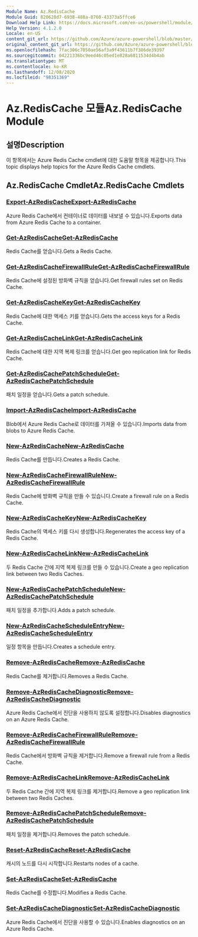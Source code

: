 ```yaml
---
Module Name: Az.RedisCache
Module Guid: 820628d7-6938-488a-8760-43373a5ffce6
Download Help Link: https://docs.microsoft.com/en-us/powershell/module/az.rediscache
Help Version: 4.1.2.0
Locale: en-US
content_git_url: https://github.com/Azure/azure-powershell/blob/master/src/RedisCache/RedisCache/help/Az.RedisCache.md
original_content_git_url: https://github.com/Azure/azure-powershell/blob/master/src/RedisCache/RedisCache/help/Az.RedisCache.md
ms.openlocfilehash: 7fac306c7050ae56af3a9f43611b7f386de39397
ms.sourcegitcommit: 04221336bc9eed46c05ed1e828a6811534d4b4ab
ms.translationtype: MT
ms.contentlocale: ko-KR
ms.lasthandoff: 12/08/2020
ms.locfileid: "98351369"
---
```

# <span data-ttu-id="bef00-101">Az.RedisCache 모듈</span><span class="sxs-lookup"><span data-stu-id="bef00-101">Az.RedisCache Module</span></span>
## <span data-ttu-id="bef00-102">설명</span><span class="sxs-lookup"><span data-stu-id="bef00-102">Description</span></span>
<span data-ttu-id="bef00-103">이 항목에서는 Azure Redis Cache cmdlet에 대한 도움말 항목을 제공합니다.</span><span class="sxs-lookup"><span data-stu-id="bef00-103">This topic displays help topics for the Azure Redis Cache cmdlets.</span></span>

## <span data-ttu-id="bef00-104">Az.RedisCache Cmdlet</span><span class="sxs-lookup"><span data-stu-id="bef00-104">Az.RedisCache Cmdlets</span></span>
### [<span data-ttu-id="bef00-105">Export-AzRedisCache</span><span class="sxs-lookup"><span data-stu-id="bef00-105">Export-AzRedisCache</span></span>](Export-AzRedisCache.md)
<span data-ttu-id="bef00-106">Azure Redis Cache에서 컨테이너로 데이터를 내보낼 수 있습니다.</span><span class="sxs-lookup"><span data-stu-id="bef00-106">Exports data from Azure Redis Cache to a container.</span></span>

### [<span data-ttu-id="bef00-107">Get-AzRedisCache</span><span class="sxs-lookup"><span data-stu-id="bef00-107">Get-AzRedisCache</span></span>](Get-AzRedisCache.md)
<span data-ttu-id="bef00-108">Redis Cache를 얻습니다.</span><span class="sxs-lookup"><span data-stu-id="bef00-108">Gets a Redis Cache.</span></span>

### [<span data-ttu-id="bef00-109">Get-AzRedisCacheFirewallRule</span><span class="sxs-lookup"><span data-stu-id="bef00-109">Get-AzRedisCacheFirewallRule</span></span>](Get-AzRedisCacheFirewallRule.md)
<span data-ttu-id="bef00-110">Redis Cache에 설정된 방화벽 규칙을 얻습니다.</span><span class="sxs-lookup"><span data-stu-id="bef00-110">Get firewall rules set on Redis Cache.</span></span>

### [<span data-ttu-id="bef00-111">Get-AzRedisCacheKey</span><span class="sxs-lookup"><span data-stu-id="bef00-111">Get-AzRedisCacheKey</span></span>](Get-AzRedisCacheKey.md)
<span data-ttu-id="bef00-112">Redis Cache에 대한 액세스 키를 얻습니다.</span><span class="sxs-lookup"><span data-stu-id="bef00-112">Gets the access keys for a Redis Cache.</span></span>

### [<span data-ttu-id="bef00-113">Get-AzRedisCacheLink</span><span class="sxs-lookup"><span data-stu-id="bef00-113">Get-AzRedisCacheLink</span></span>](Get-AzRedisCacheLink.md)
<span data-ttu-id="bef00-114">Redis Cache에 대한 지역 복제 링크를 얻습니다.</span><span class="sxs-lookup"><span data-stu-id="bef00-114">Get geo replication link for Redis Cache.</span></span>

### [<span data-ttu-id="bef00-115">Get-AzRedisCachePatchSchedule</span><span class="sxs-lookup"><span data-stu-id="bef00-115">Get-AzRedisCachePatchSchedule</span></span>](Get-AzRedisCachePatchSchedule.md)
<span data-ttu-id="bef00-116">패치 일정을 얻습니다.</span><span class="sxs-lookup"><span data-stu-id="bef00-116">Gets a patch schedule.</span></span>

### [<span data-ttu-id="bef00-117">Import-AzRedisCache</span><span class="sxs-lookup"><span data-stu-id="bef00-117">Import-AzRedisCache</span></span>](Import-AzRedisCache.md)
<span data-ttu-id="bef00-118">Blob에서 Azure Redis Cache로 데이터를 가져올 수 있습니다.</span><span class="sxs-lookup"><span data-stu-id="bef00-118">Imports data from blobs to Azure Redis Cache.</span></span>

### [<span data-ttu-id="bef00-119">New-AzRedisCache</span><span class="sxs-lookup"><span data-stu-id="bef00-119">New-AzRedisCache</span></span>](New-AzRedisCache.md)
<span data-ttu-id="bef00-120">Redis Cache를 만듭니다.</span><span class="sxs-lookup"><span data-stu-id="bef00-120">Creates a Redis Cache.</span></span>

### [<span data-ttu-id="bef00-121">New-AzRedisCacheFirewallRule</span><span class="sxs-lookup"><span data-stu-id="bef00-121">New-AzRedisCacheFirewallRule</span></span>](New-AzRedisCacheFirewallRule.md)
<span data-ttu-id="bef00-122">Redis Cache에 방화벽 규칙을 만들 수 있습니다.</span><span class="sxs-lookup"><span data-stu-id="bef00-122">Create a firewall rule on a Redis Cache.</span></span>

### [<span data-ttu-id="bef00-123">New-AzRedisCacheKey</span><span class="sxs-lookup"><span data-stu-id="bef00-123">New-AzRedisCacheKey</span></span>](New-AzRedisCacheKey.md)
<span data-ttu-id="bef00-124">Redis Cache의 액세스 키를 다시 생성합니다.</span><span class="sxs-lookup"><span data-stu-id="bef00-124">Regenerates the access key of a Redis Cache.</span></span>

### [<span data-ttu-id="bef00-125">New-AzRedisCacheLink</span><span class="sxs-lookup"><span data-stu-id="bef00-125">New-AzRedisCacheLink</span></span>](New-AzRedisCacheLink.md)
<span data-ttu-id="bef00-126">두 Redis Cache 간에 지역 복제 링크를 만들 수 있습니다.</span><span class="sxs-lookup"><span data-stu-id="bef00-126">Create a geo replication link between two Redis Caches.</span></span>

### [<span data-ttu-id="bef00-127">New-AzRedisCachePatchSchedule</span><span class="sxs-lookup"><span data-stu-id="bef00-127">New-AzRedisCachePatchSchedule</span></span>](New-AzRedisCachePatchSchedule.md)
<span data-ttu-id="bef00-128">패치 일정을 추가합니다.</span><span class="sxs-lookup"><span data-stu-id="bef00-128">Adds a patch schedule.</span></span>

### [<span data-ttu-id="bef00-129">New-AzRedisCacheScheduleEntry</span><span class="sxs-lookup"><span data-stu-id="bef00-129">New-AzRedisCacheScheduleEntry</span></span>](New-AzRedisCacheScheduleEntry.md)
<span data-ttu-id="bef00-130">일정 항목을 만듭니다.</span><span class="sxs-lookup"><span data-stu-id="bef00-130">Creates a schedule entry.</span></span>

### [<span data-ttu-id="bef00-131">Remove-AzRedisCache</span><span class="sxs-lookup"><span data-stu-id="bef00-131">Remove-AzRedisCache</span></span>](Remove-AzRedisCache.md)
<span data-ttu-id="bef00-132">Redis Cache를 제거합니다.</span><span class="sxs-lookup"><span data-stu-id="bef00-132">Removes a Redis Cache.</span></span>

### [<span data-ttu-id="bef00-133">Remove-AzRedisCacheDiagnostic</span><span class="sxs-lookup"><span data-stu-id="bef00-133">Remove-AzRedisCacheDiagnostic</span></span>](Remove-AzRedisCacheDiagnostic.md)
<span data-ttu-id="bef00-134">Azure Redis Cache에서 진단을 사용하지 않도록 설정합니다.</span><span class="sxs-lookup"><span data-stu-id="bef00-134">Disables diagnostics on an Azure Redis Cache.</span></span>

### [<span data-ttu-id="bef00-135">Remove-AzRedisCacheFirewallRule</span><span class="sxs-lookup"><span data-stu-id="bef00-135">Remove-AzRedisCacheFirewallRule</span></span>](Remove-AzRedisCacheFirewallRule.md)
<span data-ttu-id="bef00-136">Redis Cache에서 방화벽 규칙을 제거합니다.</span><span class="sxs-lookup"><span data-stu-id="bef00-136">Remove a firewall rule from a Redis Cache.</span></span>

### [<span data-ttu-id="bef00-137">Remove-AzRedisCacheLink</span><span class="sxs-lookup"><span data-stu-id="bef00-137">Remove-AzRedisCacheLink</span></span>](Remove-AzRedisCacheLink.md)
<span data-ttu-id="bef00-138">두 Redis Cache 간에 지역 복제 링크를 제거합니다.</span><span class="sxs-lookup"><span data-stu-id="bef00-138">Remove a geo replication link between two Redis Caches.</span></span>

### [<span data-ttu-id="bef00-139">Remove-AzRedisCachePatchSchedule</span><span class="sxs-lookup"><span data-stu-id="bef00-139">Remove-AzRedisCachePatchSchedule</span></span>](Remove-AzRedisCachePatchSchedule.md)
<span data-ttu-id="bef00-140">패치 일정을 제거합니다.</span><span class="sxs-lookup"><span data-stu-id="bef00-140">Removes the patch schedule.</span></span>

### [<span data-ttu-id="bef00-141">Reset-AzRedisCache</span><span class="sxs-lookup"><span data-stu-id="bef00-141">Reset-AzRedisCache</span></span>](Reset-AzRedisCache.md)
<span data-ttu-id="bef00-142">캐시의 노드를 다시 시작합니다.</span><span class="sxs-lookup"><span data-stu-id="bef00-142">Restarts nodes of a cache.</span></span>

### [<span data-ttu-id="bef00-143">Set-AzRedisCache</span><span class="sxs-lookup"><span data-stu-id="bef00-143">Set-AzRedisCache</span></span>](Set-AzRedisCache.md)
<span data-ttu-id="bef00-144">Redis Cache를 수정합니다.</span><span class="sxs-lookup"><span data-stu-id="bef00-144">Modifies a Redis Cache.</span></span>

### [<span data-ttu-id="bef00-145">Set-AzRedisCacheDiagnostic</span><span class="sxs-lookup"><span data-stu-id="bef00-145">Set-AzRedisCacheDiagnostic</span></span>](Set-AzRedisCacheDiagnostic.md)
<span data-ttu-id="bef00-146">Azure Redis Cache에서 진단을 사용할 수 있습니다.</span><span class="sxs-lookup"><span data-stu-id="bef00-146">Enables diagnostics on an Azure Redis Cache.</span></span>

